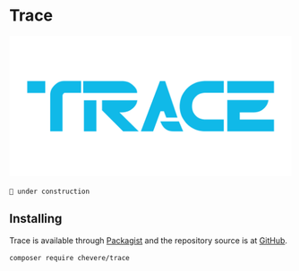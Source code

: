 # Trace

![Trace](../src/packages/trace/trace-social-alt.svg)

`🚧 under construction`

## Installing

Trace is available through [Packagist](https://packagist.org/packages/chevere/trace) and the repository source is at [GitHub](https://github.com/chevere/trace).

```sh
composer require chevere/trace
```
